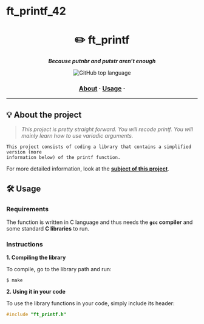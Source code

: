 # ft_printf_42

<h1 align="center">
	✏️ ft_printf
</h1>

<p align="center">
	<b><i>Because putnbr and putstr aren’t enough</i></b><br>
</p>

<p align="center">
	<img alt="GitHub top language" src="https://img.shields.io/github/languages/top/surfi89/ft_printf?color=blue" />
</p>

<h3 align="center">
	<a href="#%EF%B8%8F-about">About</a>
	<span> · </span>
	<a href="#%EF%B8%8F-usage">Usage</a>
	<span> · </span>
</h3>

---

## 💡 About the project

> _This project is pretty straight forward. You will recode printf. You will mainly learn how to use variadic arguments._

	This project consists of coding a library that contains a simplified version (more
	information below) of the printf function.

For more detailed information, look at the [**subject of this project**](https://github.com/sigutier/ft_printf_42/blob/672b07614ff8e2edee054d25bff02f6886254bd5/es.subject.pdf).


## 🛠️ Usage

### Requirements

The function is written in C language and thus needs the **`gcc` compiler** and some standard **C libraries** to run.

### Instructions

**1. Compiling the library**

To compile, go to the library path and run:

```shell
$ make
```

**2. Using it in your code**

To use the library functions in your code, simply include its header:

```C
#include "ft_printf.h"
```
